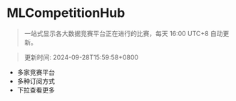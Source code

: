 # MLCompetitionHub

> 一站式显示各大数据竞赛平台正在进行的比赛，每天 16:00 UTC+8 自动更新。
  
> 更新时间: 2024-09-28T15:59:58+0800 

* 多家竞赛平台
* 多种订阅方式
* 下拉查看更多